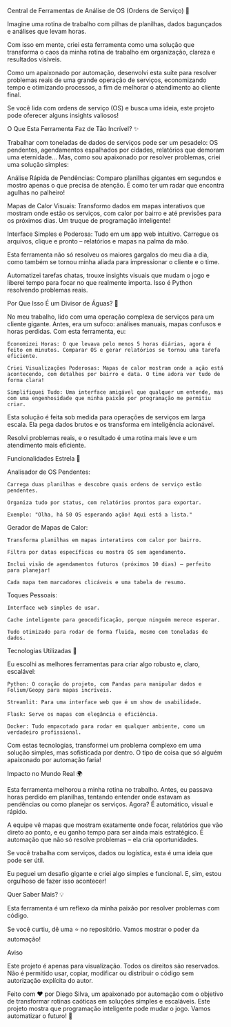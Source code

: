 Central de Ferramentas de Análise de OS (Ordens de Serviço) 🚀

Imagine uma rotina de trabalho com pilhas de planilhas, dados bagunçados e análises que levam horas.

Com isso em mente, criei esta ferramenta como uma solução que transforma o caos da minha rotina de trabalho em organização, clareza e resultados visíveis.

Como um apaixonado por automação, desenvolvi esta suíte para resolver problemas reais de uma grande operação de serviços, economizando tempo e otimizando processos, a fim de melhorar o atendimento ao cliente final.

Se você lida com ordens de serviço (OS) e busca uma ideia, este projeto pode oferecer alguns insights valiosos!

O Que Esta Ferramenta Faz de Tão Incrível? ✨

Trabalhar com toneladas de dados de serviços pode ser um pesadelo: OS pendentes, agendamentos espalhados por cidades, relatórios que demoram uma eternidade... Mas, como sou apaixonado por resolver problemas, criei uma solução simples:

Análise Rápida de Pendências: Comparo planilhas gigantes em segundos e mostro apenas o que precisa de atenção. É como ter um radar que encontra agulhas no palheiro!

Mapas de Calor Visuais: Transformo dados em mapas interativos que mostram onde estão os serviços, com calor por bairro e até previsões para os próximos dias. Um truque de programação inteligente!

Interface Simples e Poderosa: Tudo em um app web intuitivo. Carregue os arquivos, clique e pronto – relatórios e mapas na palma da mão.

Esta ferramenta não só resolveu os maiores gargalos do meu dia a dia, como também se tornou minha aliada para impressionar o cliente e o time.

Automatizei tarefas chatas, trouxe insights visuais que mudam o jogo e liberei tempo para focar no que realmente importa. Isso é Python resolvendo problemas reais.

Por Que Isso É um Divisor de Águas? 🌟

No meu trabalho, lido com uma operação complexa de serviços para um cliente gigante. Antes, era um sufoco: análises manuais, mapas confusos e horas perdidas. Com esta ferramenta, eu:

    Economizei Horas: O que levava pelo menos 5 horas diárias, agora é feito em minutos. Comparar OS e gerar relatórios se tornou uma tarefa eficiente.

    Criei Visualizações Poderosas: Mapas de calor mostram onde a ação está acontecendo, com detalhes por bairro e data. O time adora ver tudo de forma clara!

    Simplifiquei Tudo: Uma interface amigável que qualquer um entende, mas com uma engenhosidade que minha paixão por programação me permitiu criar.

Esta solução é feita sob medida para operações de serviços em larga escala. Ela pega dados brutos e os transforma em inteligência acionável.

Resolvi problemas reais, e o resultado é uma rotina mais leve e um atendimento mais eficiente.

Funcionalidades Estrela 🌠

Analisador de OS Pendentes:

    Carrega duas planilhas e descobre quais ordens de serviço estão pendentes.

    Organiza tudo por status, com relatórios prontos para exportar.

    Exemplo: "Olha, há 50 OS esperando ação! Aqui está a lista."

Gerador de Mapas de Calor:

    Transforma planilhas em mapas interativos com calor por bairro.

    Filtra por datas específicas ou mostra OS sem agendamento.

    Inclui visão de agendamentos futuros (próximos 10 dias) – perfeito para planejar!

    Cada mapa tem marcadores clicáveis e uma tabela de resumo.

Toques Pessoais:

    Interface web simples de usar.

    Cache inteligente para geocodificação, porque ninguém merece esperar.

    Tudo otimizado para rodar de forma fluida, mesmo com toneladas de dados.

Tecnologias Utilizadas 🧰

Eu escolhi as melhores ferramentas para criar algo robusto e, claro, escalável:

    Python: O coração do projeto, com Pandas para manipular dados e Folium/Geopy para mapas incríveis.

    Streamlit: Para uma interface web que é um show de usabilidade.

    Flask: Serve os mapas com elegância e eficiência.

    Docker: Tudo empacotado para rodar em qualquer ambiente, como um verdadeiro profissional.

Com estas tecnologias, transformei um problema complexo em uma solução simples, mas sofisticada por dentro. O tipo de coisa que só alguém apaixonado por automação faria!

Impacto no Mundo Real 🌍

Esta ferramenta melhorou a minha rotina no trabalho. Antes, eu passava horas perdido em planilhas, tentando entender onde estavam as pendências ou como planejar os serviços. Agora? É automático, visual e rápido.

A equipe vê mapas que mostram exatamente onde focar, relatórios que vão direto ao ponto, e eu ganho tempo para ser ainda mais estratégico. É automação que não só resolve problemas – ela cria oportunidades.

Se você trabalha com serviços, dados ou logística, esta é uma ideia que pode ser útil.

Eu peguei um desafio gigante e criei algo simples e funcional. E, sim, estou orgulhoso de fazer isso acontecer!

Quer Saber Mais? 💡

Esta ferramenta é um reflexo da minha paixão por resolver problemas com código.

Se você curtiu, dê uma ⭐ no repositório. Vamos mostrar o poder da automação!

Aviso

Este projeto é apenas para visualização. Todos os direitos são reservados. Não é permitido usar, copiar, modificar ou distribuir o código sem autorização explícita do autor.

Feito com ❤️ por Diego Silva, um apaixonado por automação com o objetivo de transformar rotinas caóticas em soluções simples e escaláveis. Este projeto mostra que programação inteligente pode mudar o jogo. Vamos automatizar o futuro! 🚀
